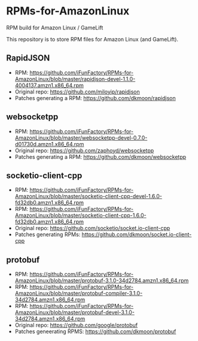 # RPMs-for-AmazonLinux
RPM build for Amazon Linux / GameLift

This repository is to store RPM files for Amazon Linux (and GameLift).


## RapidJSON

* RPM: https://github.com/iFunFactory/RPMs-for-AmazonLinux/blob/master/rapidjson-devel-1.1.0-4004137.amzn1.x86_64.rpm
* Original repo: https://github.com/miloyip/rapidjson
* Patches generating a RPM: https://github.com/dkmoon/rapidjson

## websocketpp

* RPM: https://github.com/iFunFactory/RPMs-for-AmazonLinux/blob/master/websocketpp-devel-0.7.0-d01730d.amzn1.x86_64.rpm
* Original repo: https://github.com/zaphoyd/websocketpp
* Patches generating a RPM: https://github.com/dkmoon/websocketpp

## socketio-client-cpp

* RPM: https://github.com/iFunFactory/RPMs-for-AmazonLinux/blob/master/socketio-client-cpp-devel-1.6.0-fd32db0.amzn1.x86_64.rpm
* RPM: https://github.com/iFunFactory/RPMs-for-AmazonLinux/blob/master/socketio-client-cpp-1.6.0-fd32db0.amzn1.x86_64.rpm
* Original repo: https://github.com/socketio/socket.io-client-cpp
* Patches generating RPMs: https://github.com/dkmoon/socket.io-client-cpp

## protobuf
* RPM: https://github.com/iFunFactory/RPMs-for-AmazonLinux/blob/master/protobuf-3.1.0-34d2784.amzn1.x86_64.rpm
* RPM: https://github.com/iFunFactory/RPMs-for-AmazonLinux/blob/master/protobuf-compiler-3.1.0-34d2784.amzn1.x86_64.rpm
* RPM: https://github.com/iFunFactory/RPMs-for-AmazonLinux/blob/master/protobuf-devel-3.1.0-34d2784.amzn1.x86_64.rpm
* Original repo: https://github.com/google/protobuf
* Patches geneerating RPMS: https://github.com/dkmoon/protobuf
